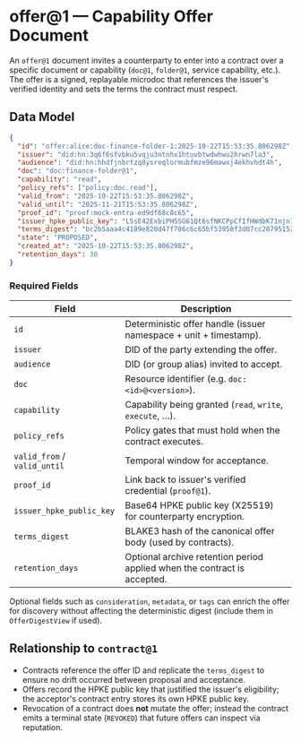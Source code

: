 # offer@1 — Capability Offer Document

An `offer@1` document invites a counterparty to enter into a contract over a
specific document or capability (`doc@1`, `folder@1`, service capability, etc.). The offer is a
signed, replayable microdoc that references the issuer's verified identity and
sets the terms the contract must respect.

## Data Model

```json
{
  "id": "offer:alice:doc-finance-folder-1:2025-10-22T15:53:35.806298Z",
  "issuer": "did:hn:3q6f6sfvbku5vqju3ntnhx1htuvbtwdwhwu2hrwn7la3",
  "audience": "did:hn:hhdfjnbrtzq8ysreqlormubfmze96mawxj4ekhvhdt4h",
  "doc": "doc:finance-folder@1",
  "capability": "read",
  "policy_refs": ["policy:doc.read"],
  "valid_from": "2025-10-22T15:53:35.806298Z",
  "valid_until": "2025-11-21T15:53:35.806298Z",
  "proof_id": "proof:mock-entra-ed9df68c8c65",
  "issuer_hpke_public_key": "L5sE42ExbiPH5SG61Qt6sfNKCPpCfIfHWdbK71njn1s=",
  "terms_digest": "bc2b5aaa4c4189e820d47f706c6c65bf53958f3d07cc287951529b5554b5ebd6",
  "state": "PROPOSED",
  "created_at": "2025-10-22T15:53:35.806298Z",
  "retention_days": 30
}
```

### Required Fields

| Field | Description |
|-------|-------------|
| `id` | Deterministic offer handle (issuer namespace + unit + timestamp). |
| `issuer` | DID of the party extending the offer. |
| `audience` | DID (or group alias) invited to accept. |
| `doc` | Resource identifier (e.g. `doc:<id>@<version>`). |
| `capability` | Capability being granted (`read`, `write`, `execute`, …). |
| `policy_refs` | Policy gates that must hold when the contract executes. |
| `valid_from` / `valid_until` | Temporal window for acceptance. |
| `proof_id` | Link back to issuer's verified credential (`proof@1`). |
| `issuer_hpke_public_key` | Base64 HPKE public key (X25519) for counterparty encryption. |
| `terms_digest` | BLAKE3 hash of the canonical offer body (used by contracts). |
| `retention_days` | Optional archive retention period applied when the contract is accepted. |

Optional fields such as `consideration`, `metadata`, or `tags` can enrich the
offer for discovery without affecting the deterministic digest (include them in
`OfferDigestView` if used).

## Relationship to `contract@1`

- Contracts reference the offer ID and replicate the `terms_digest` to ensure no
  drift occurred between proposal and acceptance.
- Offers record the HPKE public key that justified the issuer's eligibility; the
  acceptor's contract entry stores its own HPKE public key.
- Revocation of a contract does **not** mutate the offer; instead the contract
  emits a terminal state (`REVOKED`) that future offers can inspect via
  reputation.
